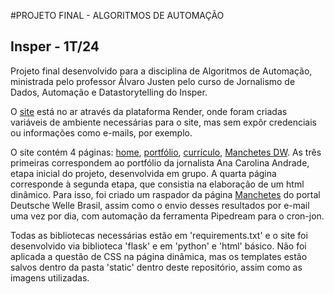 #PROJETO FINAL - ALGORITMOS DE AUTOMAÇÃO
## Insper - 1T/24

Projeto final desenvolvido para a disciplina de Algoritmos de Automação, ministrada pelo professor Álvaro Justen pelo curso de Jornalismo de Dados, Automação e Datastorytelling do Insper.

O [site](https://projeto-final-aa.onrender.com) está no ar através da plataforma Render, onde foram criadas variáveis de ambiente necessárias para o site, mas sem expôr credenciais ou informações como e-mails, por exemplo.

O site contém 4 páginas: [home]([https://aa.onrender.com/), [portfólio](https://aa-pf.onrender.co](https://aa-pf.onrender.com)m/portfolio), [currículo](https://aa-pf.onrender.com/curriculo), [Manchetes DW](https://aa-pf.onrender.com/dw). As três primeiras correspondem ao portfólio da jornalista Ana Carolina Andrade, etapa inicial do projeto, desenvolvida em grupo. A quarta página corresponde à segunda etapa, que consistia na elaboração de um html dinâmico. Para isso, foi criado um raspador da página [Manchetes](https://www.dw.com/pt-br/manchetes/headlines-pt-br) do portal Deutsche Welle Brasil, assim como o envio desses resultados por e-mail uma vez por dia, com automação da ferramenta Pipedream para o cron-jon.

Todas as bibliotecas necessárias estão em 'requirements.txt' e o site foi desenvolvido via biblioteca 'flask' e em 'python' e 'html' básico. Não foi aplicada a questão de CSS na página dinâmica, mas os templates estão salvos dentro da pasta 'static' dentro deste repositório, assim como as imagens utilizadas.


